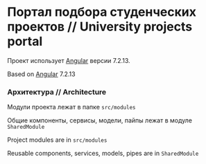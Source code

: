 # Портал подбора студенческих проектов // University projects portal

Проект использует [Angular](https://angular.io) версии 7.2.13.

Based on [Angular](https://angular.io) 7.2.13


### Архитектура // Architecture

Модули проекта лежат в папке `src/modules`

Общие компоненты, сервисы, модели, пайпы лежат в модуле `SharedModule`


Project modules are in `src/modules`

Reusable components, services, models, pipes are in `SharedModule`
